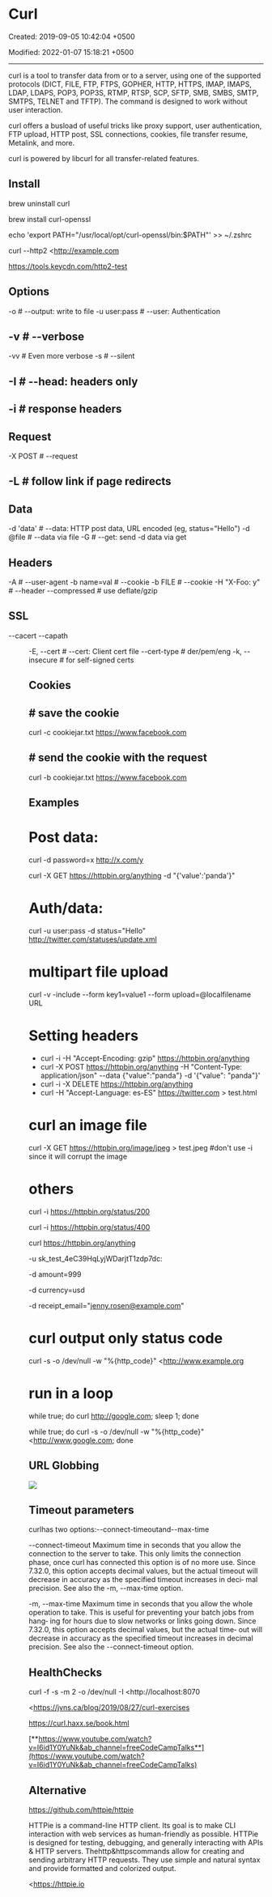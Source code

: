 # Curl

Created: 2019-09-05 10:42:04 +0500

Modified: 2022-01-07 15:18:21 +0500

---

curl is a tool to transfer data from or to a server, using one of the supported protocols (DICT, FILE, FTP, FTPS, GOPHER, HTTP, HTTPS, IMAP, IMAPS, LDAP, LDAPS, POP3, POP3S, RTMP, RTSP, SCP, SFTP, SMB, SMBS, SMTP, SMTPS, TELNET and TFTP). The command is designed to work without user interaction.

curl offers a busload of useful tricks like proxy support, user authentication, FTP upload, HTTP post, SSL connections, cookies, file transfer resume, Metalink, and more.

curl is powered by libcurl for all transfer-related features.

## Install

brew uninstall curl

brew install curl-openssl

echo 'export PATH="/usr/local/opt/curl-openssl/bin:$PATH"' >> ~/.zshrc

curl --http2 <http://example.com

<https://tools.keycdn.com/http2-test>

## Options

-o <file> # --output: write to file
-u user:pass # --user: Authentication

## -v # --verbose
-vv # Even more verbose
-s # --silent

## -I # --head: headers only

## -i # response headers

## Request

-X POST # --request
## -L # follow link if page redirects

## Data

-d 'data' # --data: HTTP post data, URL encoded (eg, status="Hello")
-d @file # --data via file
-G # --get: send -d data via get

## Headers

-A <str> # --user-agent
-b name=val # --cookie
-b FILE # --cookie
-H "X-Foo: y" # --header
--compressed # use deflate/gzip

## SSL

--cacert <file>
--capath <dir>

-E, --cert <cert> # --cert: Client cert file
--cert-type # der/pem/eng
-k, --insecure # for self-signed certs

## Cookies

## # save the cookie

curl -c cookiejar.txt <https://www.facebook.com>

## # send the cookie with the request

curl -b cookiejar.txt <https://www.facebook.com>

## Examples

# Post data:
curl -d password=x <http://x.com/y>

curl -X GET <https://httpbin.org/anything> -d "{'value':'panda'}"

# Auth/data:
curl -u user:pass -d status="Hello" <http://twitter.com/statuses/update.xml>

# multipart file upload
curl -v -include --form key1=value1 --form upload=@localfilename URL

# Setting headers
-   curl -i -H "Accept-Encoding: gzip" <https://httpbin.org/anything>
-   curl -X POST <https://httpbin.org/anything> -H "Content-Type: application/json" --data {"value":"panda"} -d '{"value": "panda"}'
-   curl -i -X DELETE <https://httpbin.org/anything>
-   curl -H "Accept-Language: es-ES" <https://twitter.com> > test.html

# curl an image file

curl -X GET <https://httpbin.org/image/jpeg> > test.jpeg #don't use -i since it will corrupt the image

# others

curl -i <https://httpbin.org/status/200>

curl -i <https://httpbin.org/status/400>

curl <https://httpbin.org/anything> 

-u sk_test_4eC39HqLyjWDarjtT1zdp7dc: 

-d amount=999 

-d currency=usd 

-d receipt_email="jenny.rosen@example.com"

# curl output only status code

curl -s -o /dev/null -w "%{http_code}" <http://www.example.org

# run in a loop

while true; do curl <http://google.com>; sleep 1; done

while true; do curl -s -o /dev/null -w "%{http_code}" <http://www.google.com; done

## URL Globbing

![](../../../media/DevOps-Terminal-Bash-Curl-image1.png)

## Timeout parameters

curlhas two options:--connect-timeoutand--max-time

--connect-timeout <seconds>
Maximum time in seconds that you allow the connection to the
server to take. This only limits the connection phase, once
curl has connected this option is of no more use. Since 7.32.0,
this option accepts decimal values, but the actual timeout will
decrease in accuracy as the specified timeout increases in deci‐
mal precision. See also the -m, --max-time option.

-m, --max-time <seconds>
Maximum time in seconds that you allow the whole operation to
take. This is useful for preventing your batch jobs from hang‐
ing for hours due to slow networks or links going down. Since
7.32.0, this option accepts decimal values, but the actual time‐
out will decrease in accuracy as the specified timeout increases
in decimal precision. See also the --connect-timeout option.

## HealthChecks

curl -f -s -m 2 -o /dev/null -I <http://localhost:8070

<https://jvns.ca/blog/2019/08/27/curl-exercises

<https://curl.haxx.se/book.html>

[**https://www.youtube.com/watch?v=I6id1Y0YuNk&ab_channel=freeCodeCampTalks**](https://www.youtube.com/watch?v=I6id1Y0YuNk&ab_channel=freeCodeCampTalks)

## Alternative

<https://github.com/httpie/httpie>

HTTPie is a command-line HTTP client. Its goal is to make CLI interaction with web services as human-friendly as possible. HTTPie is designed for testing, debugging, and generally interacting with APIs & HTTP servers. Thehttp&httpscommands allow for creating and sending arbitrary HTTP requests. They use simple and natural syntax and provide formatted and colorized output.

<https://httpie.io

